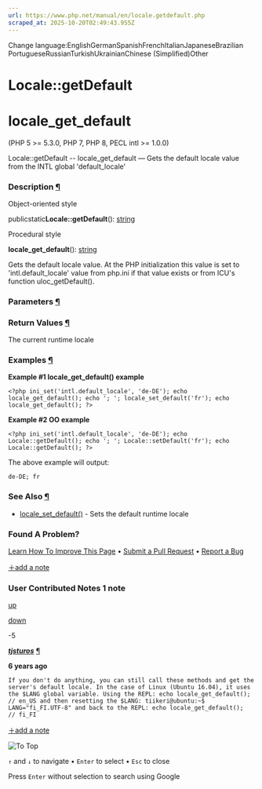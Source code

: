```yaml
---
url: https://www.php.net/manual/en/locale.getdefault.php
scraped_at: 2025-10-20T02:49:43.955Z
---
```


Change language:EnglishGermanSpanishFrenchItalianJapaneseBrazilian PortugueseRussianTurkishUkrainianChinese (Simplified)Other

# Locale::getDefault

# locale\_get\_default

(PHP 5 >= 5.3.0, PHP 7, PHP 8, PECL intl >= 1.0.0)

Locale::getDefault \-\- locale\_get\_default — Gets the default locale value from the INTL global 'default\_locale'

### Description [¶](https://www.php.net/manual/en/locale.getdefault.php\#refsect1-locale.getdefault-description)

Object-oriented style


publicstatic**Locale::getDefault**(): [string](https://www.php.net/manual/en/language.types.string.php)

Procedural style


**locale\_get\_default**(): [string](https://www.php.net/manual/en/language.types.string.php)

Gets the default locale value. At the PHP initialization this value is set
to 'intl.default\_locale' value from php.ini if that value exists or
from ICU's function uloc\_getDefault().


### Parameters [¶](https://www.php.net/manual/en/locale.getdefault.php\#refsect1-locale.getdefault-parameters)

### Return Values [¶](https://www.php.net/manual/en/locale.getdefault.php\#refsect1-locale.getdefault-returnvalues)

The current runtime locale


### Examples [¶](https://www.php.net/manual/en/locale.getdefault.php\#refsect1-locale.getdefault-examples)

**Example #1 **locale\_get\_default()** example**

`<?php
ini_set('intl.default_locale', 'de-DE');
echo locale_get_default();
echo '; ';
locale_set_default('fr');
echo locale_get_default();
?>`

**Example #2 OO example**

`<?php
ini_set('intl.default_locale', 'de-DE');
echo Locale::getDefault();
echo '; ';
Locale::setDefault('fr');
echo Locale::getDefault();
?>`

The above example will output:

```
de-DE; fr
```

### See Also [¶](https://www.php.net/manual/en/locale.getdefault.php\#refsect1-locale.getdefault-seealso)

- [locale\_set\_default()](https://www.php.net/manual/en/locale.setdefault.php) \- Sets the default runtime locale

### Found A Problem?

[Learn How To Improve This Page](https://github.com/php/doc-base/blob/master/README.md "This will take you to our contribution guidelines on GitHub")
•
[Submit a Pull Request](https://github.com/php/doc-en/blob/master/reference/intl/locale/get-default.xml)
•
[Report a Bug](https://github.com/php/doc-en/issues/new?body=From%20manual%20page:%20https:%2F%2Fphp.net%2Flocale.getdefault%0A%0A---)

[＋add a note](https://www.php.net/manual/add-note.php?sect=locale.getdefault&repo=en&redirect=https://www.php.net/manual/en/locale.getdefault.php)

### User Contributed Notes 1 note

[up](https://www.php.net/manual/vote-note.php?id=123838&page=locale.getdefault&vote=up "Vote up!")

[down](https://www.php.net/manual/vote-note.php?id=123838&page=locale.getdefault&vote=down "Vote down!")

 -5


[**_tjsturos_**](https://www.php.net/manual/en/locale.getdefault.php#123838) [¶](https://www.php.net/manual/en/locale.getdefault.php#123838)

**6 years ago**

`If you don't do anything, you can still call these methods and get the server's default locale.
In the case of Linux (Ubuntu 16.04), it uses the $LANG global variable.
Using the REPL:
echo locale_get_default();   // en_US
and then resetting the $LANG:
tiikeri@ubuntu:~$ LANG="fi_FI.UTF-8"
and back to the REPL:
echo locale_get_default();   // fi_FI`

[＋add a note](https://www.php.net/manual/add-note.php?sect=locale.getdefault&repo=en&redirect=https://www.php.net/manual/en/locale.getdefault.php)

![To Top](https://www.php.net/images/to-top@2x.png)

`↑` and `↓` to navigate •
`Enter` to select •
`Esc` to close


Press `Enter` without
selection to search using Google